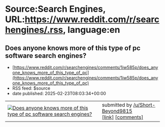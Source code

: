 # Source:Search Engines, URL:https://www.reddit.com/r/searchengines/.rss, language:en

## Does anyone knows more of this type of pc software search engines?
 - [https://www.reddit.com/r/searchengines/comments/1iw585p/does_anyone_knows_more_of_this_type_of_pc](https://www.reddit.com/r/searchengines/comments/1iw585p/does_anyone_knows_more_of_this_type_of_pc)
 - RSS feed: $source
 - date published: 2025-02-23T08:03:34+00:00

<table> <tr><td> <a href="https://www.reddit.com/r/searchengines/comments/1iw585p/does_anyone_knows_more_of_this_type_of_pc/"> <img src="https://preview.redd.it/jkmkpwuviuke1.png?width=640&amp;crop=smart&amp;auto=webp&amp;s=1a776a1e643975c35aacc1f598783c11f20886fd" alt="Does anyone knows more of this type of pc software search engines?" title="Does anyone knows more of this type of pc software search engines?" /> </a> </td><td> &#32; submitted by &#32; <a href="https://www.reddit.com/user/Short-Beyond9815"> /u/Short-Beyond9815 </a> <br/> <span><a href="https://i.redd.it/jkmkpwuviuke1.png">[link]</a></span> &#32; <span><a href="https://www.reddit.com/r/searchengines/comments/1iw585p/does_anyone_knows_more_of_this_type_of_pc/">[comments]</a></span> </td></tr></table>

